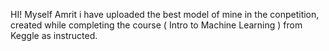 HI! Myself Amrit i have uploaded the best model of mine in the conpetition, created while completing the course ( Intro to Machine Learning ) from Keggle as instructed.
